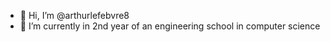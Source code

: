 - 👋 Hi, I’m @arthurlefebvre8
- 🌱 I’m currently in 2nd year of an engineering school in computer science

<!---
arthurlefebvre8/arthurlefebvre8 is a ✨ special ✨ repository because its `README.md` (this file) appears on your GitHub profile.
You can click the Preview link to take a look at your changes.
--->
